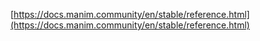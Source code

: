 [https://docs.manim.community/en/stable/reference.html](https://docs.manim.community/en/stable/reference.html)